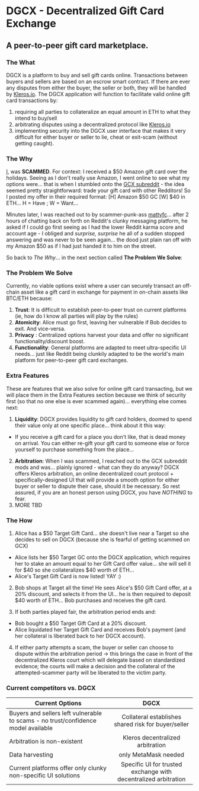 # DGCX - Decentralized Gift Card Exchange
## A peer-to-peer gift card marketplace.


### The What
DGCX is a platform to buy and sell gift cards online. Transactions between buyers and sellers are based on an escrow smart contract. If there are ever any disputes from either the buyer, the seller or both, they will be handled by [Kleros.io](https://kleros.io/). The DGCX application will function to facilitate valid online gift card transactions by: 

1. requiring all parties to collateralize an equal amount in ETH to what they intend to buy/sell
2. arbitrating disputes using a decentralized protocol like [Kleros.io](https://kleros.io/)
3. implementing security into the DGCX user interface that makes it very difficult for either buyer or seller to lie, cheat or exit-scam (without getting caught).


### The Why

[I](https://github.com/AlvaroLuken/giftcard-exchange), was **SCAMMED**. For context: I received a $50 Amazon gift card over the holidays. Seeing as I don't really use Amazon, I went online to see what my options were... that is when I stumbled onto the [GCX subreddit](https://www.reddit.com/r/giftcardexchange/) - the idea seemed pretty straightforward: trade your gift card with other Redditors! So I posted my offer in their required format: [H] Amazon $50 GC [W] $40 in ETH... H = Have ; W = Want... 

Minutes later, I was reached out to by scammer-punk-ass [mattyfc](https://www.reddit.com/user/mattyfc/)... after 2 hours of chatting back on forth on Reddit's clunky messaging platform, he asked if I could go first seeing as I had the lower Reddit karma score and account age - I obliged and _surprise, surprise_ he all of a sudden stopped answering and was never to be seen again... the dood just plain ran off with my Amazon $50 as if I had just handed it to him on the street. 

So back to _The Why_... in the next section called **The Problem We Solve**:


### The Problem We Solve

Currently, no viable options exist where a user can securely transact an off-chain asset like a gift card in exchange for payment in on-chain assets like BTC/ETH because:

1. **Trust**: It is difficult to establish peer-to-peer trust on current platforms (ie, how do I know all parties will play by the rules)
2. **Atomicity**: Alice must go first, leaving her vulnerable if Bob decides to exit. And vice-versa.
3. **Privacy** : Centralized options harvest your data and offer no significant functionality/discount boost.
4. **Functionality**: General platforms are adapted to meet ultra-specific UI needs... just like Reddit being clunkily adapted to be the world's main platform for peer-to-peer gift card exchanges.


### Extra Features
These are features that we also solve for online gift card transacting, but we will place them in the Extra Features section because we think of security first (so that no one else is ever scammed again)... everything else comes next:

1. **Liquidity**: DGCX provides liquidity to gift card holders, doomed to spend their value only at one specific place... think about it this way: 
- If you receive a gift card for a place you don't like, that is dead money on arrival. You can either re-gift your gift card to someone else or force yourself to purchase something from the place...
2. **Arbitration**: When I was scammed, I reached out to the GCX subreddit mods and was... plainly ignored - what can they do anyway? DGCX offers Kleros arbitration, an online decentralized court protocol + specifically-designed UI that will provide a smooth option for either buyer or seller to dispute their case, should it be necessary. So rest assured, if you are an honest person using DGCX, you have _NOTHING_ to fear.
3. MORE TBD


### The How

1. Alice has a $50 Target Gift Card... she doesn't live near a Target so she decides to sell on DGCX (because she is fearful of getting scammed on GCX)
- Alice lists her $50 Target GC onto the DGCX application, which requires her to stake an amount equal to her Gift Card offer value... she will sell it for $40 so she collateralizes $40 worth of ETH...
- Alice's Target Gift Card is now listed! YAY :)

2. Bob shops at Target all the time! He sees Alice's $50 Gift Card offer, at a 20% discount, and selects it from the UI... he is then required to deposit $40 worth of ETH... Bob purchases and receives the gift card.

3. If both parties played fair, the arbitration period ends and:
- Bob bought a $50 Target Gift Card at a 20% discount.
- Alice liquidated her Target Gift Card and receives Bob's payment (and her collateral is liberated back to her DGCX account).

4. If either party attempts a scam, the buyer or seller can choose to dispute within the arbitration period -> this brings the case in front of the decentralized Kleros court which will delegate based on standardized evidence; the courts will make a decision and the collateral of the attempted-scammer party will be liberated to the victim party.



### Current competitors vs. DGCX

| Current Options  | DGCX |
| ------------- |:-------------:|
| Buyers and sellers left vulnerable to scams - no trust/confidence model available     | Collateral establishes shared risk for buyer/seller |
| Arbitration is non-existent | Kleros decentralized arbitration  |
| Data harvesting    | only MetaMask needed |
|Current platforms offer only clunky non-specific UI solutions| Specific UI for trusted exchange with decentralized arbitration |
